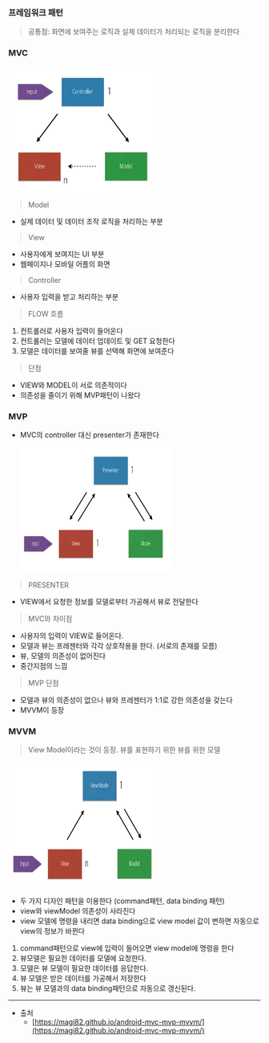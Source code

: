 ### 프레임워크 패턴

> 공통점: 화면에 보여주는 로직과 실제 데이터가 처리되는 로직을 분리한다

### MVC

  <img src="./images/mvc.png" width="300px" height="250px" />

> Model

- 실제 데이터 및 데이터 조작 로직을 처리하는 부분

> View

- 사용자에게 보여지는 UI 부분
- 웹페이지나 모바일 어플의 화면

> Controller

- 사용자 입력을 받고 처리하는 부분

> FLOW 흐름

1. 컨트롤러로 사용자 입력이 들어온다
2. 컨트롤러는 모델에 데이터 업데이트 및 GET 요청한다
3. 모델은 데이터를 보여줄 뷰를 선택해 화면에 보여준다

> 단점

- VIEW와 MODEL이 서로 의존적이다
- 의존성을 줄이기 위해 MVP패턴이 나왔다

### MVP

- MVC의 controller 대신 presenter가 존재한다

  <img src="./images/mvp.png" width="300px" height="250px" />

> PRESENTER

- VIEW에서 요청한 정보를 모델로부터 가공해서 뷰로 전달한다

> MVC와 차이점

- 사용자의 입력이 VIEW로 들어온다.
- 모델과 뷰는 프레젠터와 각각 상호작용을 한다. (서로의 존재를 모름)
- 뷰, 모델의 의존성이 없어진다
- 중간지점의 느낌

> MVP 단점

- 모델과 뷰의 의존성이 없으나 뷰와 프레젠터가 1:1로 강한 의존성을 갖는다
- MVVM이 등장

### MVVM

> View Model이라는 것이 등장. 뷰를 표현하기 위한 뷰를 위한 모델

  <img src="./images/mvvm.png" width="300px" height="250px" />

- 두 가지 디자인 패턴을 이용한다 (command패턴, data binding 패턴)
- view와 viewModel 의존성이 사라진다
- view 모델에 명령을 내리면 data binding으로 view model 값이 변하면
  자동으로 view의 정보가 바뀐다

1. command패턴으로 view에 입력이 들어오면 view model에 명령을 한다
2. 뷰모델은 필요한 데이터를 모델에 요청한다.
3. 모델은 뷰 모델이 필요한 데이터를 응답한다.
4. 뷰 모델은 받은 데이터를 가공해서 저장한다
5. 뷰는 뷰 모델과의 data binding패턴으로 자동으로 갱신된다.

---

- 출처
  - [https://magi82.github.io/android-mvc-mvp-mvvm/](https://magi82.github.io/android-mvc-mvp-mvvm/)
